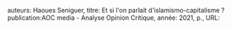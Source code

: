 auteurs: Haoues Seniguer, 
titre: Et si l'on parlait d'islamismo-capitalisme ?
publication:AOC media - Analyse Opinion Critique, 
année: 2021, 
p.,
URL: 

